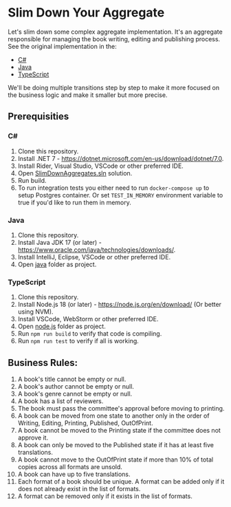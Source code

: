 # Slim Down Your Aggregate

Let's slim down some complex aggregate implementation. It's an aggregate responsible for managing the book writing, editing and publishing process.
See the original implementation in the:

- [C#](./csharp/Original/PublishingHouse.Domain/Books/Book.cs)
- [Java](https://github.com/oskardudycz/slim-down-your-aggregate/blob/main/java/src/main/java/io/eventdriven/slimdownaggregates/original/Book.java)
- [TypeScript](./java/src/main/java/io/eventdriven/slimdownaggregates/original/Book.java)

We'll be doing multiple transitions step by step to make it more focused on the business logic and make it smaller but more precise.

## Prerequisities

### C#

1. Clone this repository.
2. Install .NET 7 - https://dotnet.microsoft.com/en-us/download/dotnet/7.0.
3. Install Rider, Visual Studio, VSCode or other preferred IDE.
4. Open [SlimDownAggregates.sln](./csharp/SlimDownAggregates.sln) solution.
5. Run build.
6. To run integration tests you either need to run `docker-compose up` to setup Postgres container. Or set `TEST_IN_MEMORY` environment variable to true if you'd like to run them in memory.

### Java

1. Clone this repository.
2. Install Java JDK 17 (or later) - https://www.oracle.com/java/technologies/downloads/.
3. Install IntelliJ, Eclipse, VSCode or other preferred IDE.
4. Open [java](./java/) folder as project.

### TypeScript

1. Clone this repository.
2. Install Node.js 18 (or later) - https://node.js.org/en/download/ (Or better using NVM).
3. Install VSCode, WebStorm or other preferred IDE.
4. Open [node.js](./node.js/) folder as project.
5. Run `npm run build` to verify that code is compiling.
6. Run `npm run test` to verify if all is working.

## Business Rules:

1. A book's title cannot be empty or null.
2. A book's author cannot be empty or null.
3. A book's genre cannot be empty or null.
4. A book has a list of reviewers.
5. The book must pass the committee's approval before moving to printing.
6. A book can be moved from one state to another only in the order of Writing, Editing, Printing, Published, OutOfPrint.
7. A book cannot be moved to the Printing state if the committee does not approve it.
8. A book can only be moved to the Published state if it has at least five translations.
9. A book cannot move to the OutOfPrint state if more than 10% of total copies across all formats are unsold.
10. A book can have up to five translations.
11. Each format of a book should be unique. A format can be added only if it does not already exist in the list of formats.
12. A format can be removed only if it exists in the list of formats.
